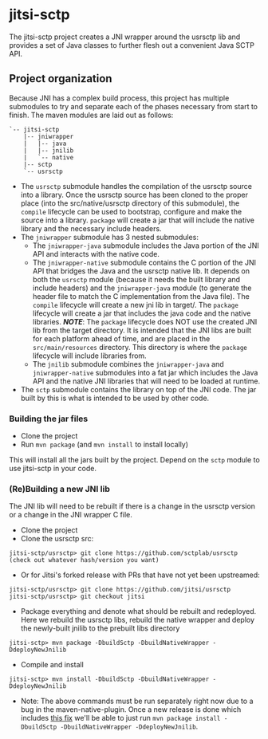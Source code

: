 # jitsi-sctp
The jitsi-sctp project creates a JNI wrapper around the usrsctp lib and provides a set of Java classes to further flesh out a convenient Java SCTP API.

## Project organization
Because JNI has a complex build process, this project has multiple submodules to try and separate each of the phases necessary from start to finish.  The maven modules are laid out as follows:
```
`-- jitsi-sctp
    |-- jniwrapper
    |   |-- java
    |   |-- jnilib
    |   `-- native
    |-- sctp
    `-- usrsctp
```
* The `usrsctp` submodule handles the compilation of the usrsctp source into a library.  Once the usrsctp source has been cloned to the proper place (into the src/native/usrsctp directory of this submodule), the `compile` lifecycle can be used to bootstrap, configure and make the source into a library.  `package` will create a jar that will include the native library and the necessary include headers.
* The `jniwrapper` submodule has 3 nested submodules:
  * The `jniwrapper-java` submodule includes the Java portion of the JNI API and interacts with the native code.
  * The `jniwrapper-native` submodule contains the C portion of the JNI API that bridges the Java and the usrsctp native lib.  It depends on both the `usrsctp` module (because it needs the built library and include headers) and the `jniwrapper-java` module (to generate the header file to match the C implementation from the Java file).  The `compile` lifecycle will create a new jni lib in target/.  The `package` lifecycle will create a jar that includes the java code and the native libraries. ***NOTE***: The `package` lifecycle does NOT use the created JNI lib from the target directory.  It is intended that the JNI libs are built for each platform ahead of time, and are placed in the `src/main/resources` directory.  This directory is where the `package` lifecycle will include libraries from.
  * The `jnilib` submodule combines the `jniwrapper-java` and `jniwrapper-native` submodules into a fat jar which includes the Java API and the native JNI libraries that will need to be loaded at runtime.
* The `sctp` submodule contains the library on top of the JNI code.  The jar built by this is what is intended to be used by other code.

### Building the jar files
* Clone the project
* Run `mvn package` (and `mvn install` to install locally)

This will install all the jars built by the project.  Depend on the `sctp` module to use jitsi-sctp in your code.

### (Re)Building a new JNI lib
The JNI lib will need to be rebuilt if there is a change in the usrsctp version or a change in the JNI wrapper C file.

* Clone the project
* Clone the usrsctp src:
```
jitsi-sctp/usrsctp> git clone https://github.com/sctplab/usrsctp
(check out whatever hash/version you want)
```
* Or for Jitsi's forked release with PRs that have not yet been upstreamed:
```
jitsi-sctp/usrsctp> git clone https://github.com/jitsi/usrsctp
jitsi-sctp/usrsctp> git checkout jitsi
```
* Package everything and denote what should be rebuilt and redeployed.  Here we rebuild the usrsctp libs, rebuild the native wrapper and deploy the newly-built jnilib to the prebuilt libs directory
```
jitsi-sctp> mvn package -DbuildSctp -DbuildNativeWrapper -DdeployNewJnilib
```
* Compile and install
```
jitsi-sctp> mvn install -DbuildSctp -DbuildNativeWrapper -DdeployNewJnilib
```
* Note: The above commands must be run separately right now due to a bug in the maven-native-plugin.  Once a new release is done which includes [this fix](https://github.com/mojohaus/maven-native/pull/27) we'll be able to just run `mvn package install -DbuildSctp -DbuildNativeWrapper -DdeployNewJnilib`.
